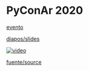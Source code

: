 # PyConAr 2020

[evento](https://eventos.python.org.ar/events/pyconar2020/)

[diapos/slides](http://slides.saxa.xyz/slides/pyconar_2020/slides)

[![video](http://img.youtube.com/vi/kyrDRjW3-xY/0.jpg)](https://www.youtube.com/watch?v=kyrDRjW3-xY)

[fuente/source](https://github.com/akielbowicz/presentations/blob/master/presentaciones/pyconar_2020/)
